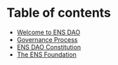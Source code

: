 # Table of contents

* [Welcome to ENS DAO](README.md)
* [Governance Process](process.md)
* [ENS DAO Constitution](ens-dao-constitution.md)
* [The ENS Foundation](the-ens-foundation.md)
